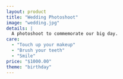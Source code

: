 ```yaml
---
layout: product
title: "Wedding Photoshoot"
image: "wedding.jpg"
details: |
  A photoshoot to commemorate our big day.
care:
  - "Touch up your makeup"
  - "Brush your teeth"
  - "Smile"
price: "$1000.00"
theme: "birthday"
---
```

